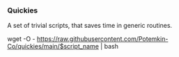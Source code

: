 ### Quickies

A set of trivial scripts, that saves time in generic routines.

wget -O - https://raw.githubusercontent.com/Potemkin-Co/quickies/main/$script_name | bash
